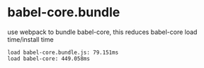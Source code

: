 # babel-core.bundle

use webpack to bundle babel-core, this reduces babel-core load time/install time

```
load babel-core.bundle.js: 79.151ms
load babel-core: 449.058ms
```
